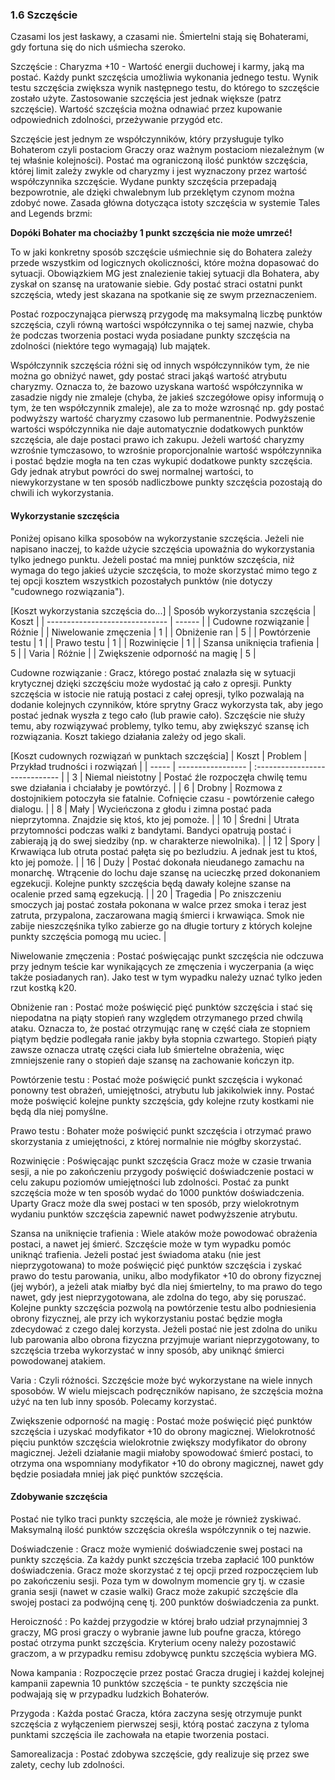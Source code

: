 ### 1.6 Szczęście

Czasami los jest łaskawy, a czasami nie. Śmiertelni stają się Bohaterami, gdy fortuna się do nich uśmiecha szeroko.

Szczęście
: Charyzma +10 - Wartość energii duchowej i karmy, jaką ma postać. Każdy punkt szczęścia umożliwia wykonania jednego testu. Wynik testu szczęścia zwiększa wynik następnego testu, do którego to szczęście zostało użyte.  Zastosowanie szczęścia jest jednak większe (patrz szczęście). Wartość szczęścia można odnawiać przez kupowanie odpowiednich zdolności, przeżywanie przygód etc.

Szczęście jest jednym ze współczynników, który przysługuje tylko Bohaterom czyli postaciom Graczy oraz ważnym postaciom niezależnym (w tej właśnie kolejności). Postać ma ograniczoną ilość punktów szczęścia, której limit zależy zwykle od charyzmy i jest wyznaczony przez wartość współczynnika szczęście. Wydane punkty szczęścia przepadają bezpowrotnie, ale dzięki chwalebnym lub przeklętym czynom można zdobyć nowe. Zasada główna dotycząca istoty szczęścia w systemie Tales and Legends brzmi:

**Dopóki Bohater ma chociażby 1 punkt szczęścia nie może umrzeć!**

To w jaki konkretny sposób szczęście uśmiechnie się do Bohatera zależy przede wszystkim od logicznych okoliczności, które można dopasować do sytuacji. Obowiązkiem MG jest znalezienie takiej sytuacji dla Bohatera, aby zyskał on szansę na uratowanie siebie. Gdy postać straci ostatni punkt szczęścia, wtedy jest skazana na spotkanie się ze swym przeznaczeniem.

Postać rozpoczynająca pierwszą przygodę ma maksymalną liczbę punktów szczęścia, czyli równą wartości współczynnika o tej samej nazwie, chyba że podczas tworzenia postaci wyda posiadane punkty szczęścia na zdolności (niektóre tego wymagają) lub majątek.

Współczynnik szczęścia różni się od innych współczynników tym, że nie można go obniżyć nawet, gdy postać straci jakąś wartość atrybutu charyzmy. Oznacza to, że bazowo uzyskana wartość współczynnika w zasadzie nigdy nie zmaleje (chyba, że jakieś szczegółowe opisy informują o tym, że ten współczynnik zmaleje), ale za to może wzrosnąć np. gdy postać podwyższy wartość charyzmy czasowo lub permanentnie. Podwyższenie wartości współczynnika nie daje automatycznie dodatkowych punktów szczęścia, ale daje postaci prawo ich zakupu. Jeżeli wartość charyzmy wzrośnie tymczasowo, to wzrośnie proporcjonalnie wartość współczynnika i postać będzie mogła na ten czas wykupić dodatkowe punkty szczęścia. Gdy jednak atrybut powróci do swej normalnej wartości, to niewykorzystane w ten sposób nadliczbowe punkty szczęścia pozostają do chwili ich wykorzystania.

#### Wykorzystanie szczęścia

Poniżej opisano kilka sposobów na wykorzystanie szczęścia. Jeżeli nie napisano inaczej, to każde użycie szczęścia upoważnia do wykorzystania tylko jednego punktu. Jeżeli postać ma mniej punktów szczęścia, niż wymaga do tego jakieś użycie szczęścia, to może skorzystać mimo tego z tej opcji kosztem wszystkich pozostałych punktów (nie dotyczy "cudownego rozwiązania").

[Koszt wykorzystania szczęścia do...]
| Sposób wykorzystania szczęścia | Koszt  |
| ------------------------------ | ------ |
| Cudowne rozwiązanie            | Różnie |
| Niwelowanie zmęczenia          | 1      |
| Obniżenie ran                  | 5      |
| Powtórzenie testu              | 1      |
| Prawo testu                    | 1      |
| Rozwinięcie                    | 1      |
| Szansa uniknięcia trafienia    | 5      |
| Varia                          | Różnie |
| Zwiększenie odporność na magię | 5      |

Cudowne rozwiązanie
: Gracz, którego postać znalazła się w sytuacji krytycznej dzięki szczęściu może wydostać ją cało z opresji. Punkty szczęścia w istocie nie ratują postaci z całej opresji, tylko pozwalają na dodanie kolejnych czynników, które sprytny Gracz wykorzysta tak, aby jego postać jednak wyszła z tego cało (lub prawie cało). Szczęście nie służy temu, aby rozwiązywać problemy, tylko temu, aby zwiększyć szansę ich rozwiązania. Koszt takiego działania zależy od jego skali.

[Koszt cudownych rozwiązań w punktach szczęścia]
| Koszt | Problem           | Przykład trudności i rozwiązań |
| ----- | ----------------- | :----------------------------- |
| 3     | Niemal nieistotny | Postać źle rozpoczęła chwilę temu swe działania i chciałaby je powtórzyć. |
| 6     | Drobny            | Rozmowa z dostojnikiem potoczyła sie fatalnie. Cofnięcie czasu - powtórzenie całego dialogu. |
| 8     | Mały              | Wycieńczona z głodu i zimna postać pada nieprzytomna. Znajdzie się ktoś, kto jej pomoże. |
| 10    | Średni            | Utrata przytomności podczas walki z bandytami. Bandyci opatrują postać i zabierają ją do swej siedziby (np. w charakterze niewolnika). |
| 12    | Spory             | Krwawiąca lub otruta postać pałęta się po bezludziu. A jednak jest tu ktoś, kto jej pomoże. |
| 16    | Duży              | Postać dokonała nieudanego zamachu na monarchę. Wtrącenie do lochu daje szansę na ucieczkę przed dokonaniem egzekucji. Kolejne punkty szczęścia będą dawały kolejne szanse na ocalenie przed samą egzekucją. |
| 20    | Tragedia          | Po zniszczeniu smoczych jaj postać została pokonana w walce przez smoka i teraz jest zatruta, przypalona, zaczarowana magią śmierci i krwawiąca. Smok nie zabije nieszczęśnika tylko zabierze go na długie tortury z których kolejne punkty szczęścia pomogą mu uciec. |

Niwelowanie zmęczenia
: Postać poświęcając punkt szczęścia nie odczuwa przy jednym teście kar wynikających ze zmęczenia i wyczerpania (a więc także posiadanych ran). Jako test w tym wypadku należy uznać tylko jeden rzut kostką k20.

Obniżenie ran
: Postać może poświęcić pięć punktów szczęścia i stać się niepodatna na piąty stopień rany względem otrzymanego przed chwilą ataku. Oznacza to, że postać otrzymując ranę w część ciała ze stopniem piątym będzie podlegała ranie jakby była stopnia czwartego. Stopień piąty zawsze oznacza utratę części ciała lub śmiertelne obrażenia, więc zmniejszenie rany o stopień daje szansę na zachowanie kończyn itp.

Powtórzenie testu
: Postać może poświęcić punkt szczęścia i wykonać ponowny test obrażeń, umiejętności, atrybutu lub jakikolwiek inny. Postać może poświęcić kolejne punkty szczęścia, gdy kolejne rzuty kostkami nie będą dla niej pomyślne.

Prawo testu
: Bohater może poświęcić punkt szczęścia i otrzymać prawo skorzystania z umiejętności, z której normalnie nie mógłby skorzystać.

Rozwinięcie
: Poświęcając punkt szczęścia Gracz może w czasie trwania sesji, a nie po zakończeniu przygody poświęcić doświadczenie postaci w celu zakupu poziomów umiejętności lub zdolności. Postać za punkt szczęścia może w ten sposób wydać do 1000 punktów doświadczenia. Uparty Gracz może dla swej postaci w ten sposób, przy wielokrotnym wydaniu punktów szczęścia zapewnić nawet podwyższenie atrybutu.

Szansa na uniknięcie trafienia
: Wiele ataków może powodować obrażenia postaci, a nawet jej śmierć. Szczęście może w tym wypadku pomóc uniknąć trafienia. Jeżeli postać jest świadoma ataku (nie jest nieprzygotowana) to może poświęcić pięć punktów szczęścia i zyskać prawo do testu parowania, uniku, albo modyfikator +10 do obrony fizycznej (jej wybór), a jeżeli atak miałby być dla niej śmiertelny, to ma prawo do tego nawet, gdy jest nieprzygotowana, ale zdolna do tego, aby się poruszać. Kolejne punkty szczęścia pozwolą na powtórzenie testu albo podniesienia obrony fizycznej, ale przy ich wykorzystaniu postać będzie mogła zdecydować z czego dalej korzysta. Jeżeli postać nie jest zdolna do uniku lub parowania albo obrona fizyczna przyjmuje wariant nieprzygotowany, to szczęścia trzeba wykorzystać w inny sposób, aby uniknąć śmierci powodowanej atakiem.

Varia
: Czyli różności. Szczęście może być wykorzystane na wiele innych sposobów. W wielu miejscach podręczników napisano, że szczęścia można użyć na ten lub inny sposób. Polecamy korzystać.

Zwiększenie odporność na magię
: Postać może poświęcić pięć punktów szczęścia i uzyskać modyfikator +10 do obrony magicznej. Wielokrotność pięciu punktów szczęścia wielokrotnie zwiększy modyfikator do obrony magicznej. Jeżeli działanie magii miałoby spowodować śmierć postaci, to otrzyma ona wspomniany modyfikator +10 do obrony magicznej, nawet gdy będzie posiadała mniej jak pięć punktów szczęścia.

#### Zdobywanie szczęścia

Postać nie tylko traci punkty szczęścia, ale może je również zyskiwać. Maksymalną ilość punktów szczęścia określa współczynnik o tej nazwie.

Doświadczenie
: Gracz może wymienić doświadczenie swej postaci na punkty szczęścia. Za każdy punkt szczęścia trzeba zapłacić 100 punktów doświadczenia. Gracz może skorzystać z tej opcji przed rozpoczęciem lub po zakończeniu sesji. Poza tym w dowolnym momencie gry tj. w czasie grania sesji (nawet w czasie walki) Gracz może zakupić szczęście dla swojej postaci za podwójną cenę tj. 200 punktów doświadczenia za punkt.

Heroiczność
: Po każdej przygodzie w której brało udział przynajmniej 3 graczy, MG prosi graczy o wybranie jawne lub poufne gracza, którego postać otrzyma punkt szczęścia. Kryterium oceny należy pozostawić graczom, a w przypadku remisu zdobywcę punktu szczęścia wybiera MG.

Nowa kampania
: Rozpoczęcie przez postać Gracza drugiej i każdej kolejnej kampanii zapewnia 10 punktów szczęścia - te punkty szczęścia nie podwajają się w przypadku ludzkich Bohaterów.

Przygoda
: Każda postać Gracza, która zaczyna sesję otrzymuje punkt szczęścia z wyłączeniem pierwszej sesji, którą postać zaczyna z tyloma punktami szczęścia ile zachowała na etapie tworzenia postaci.

Samorealizacja
: Postać zdobywa szczęście, gdy realizuje się przez swe zalety, cechy lub zdolności.